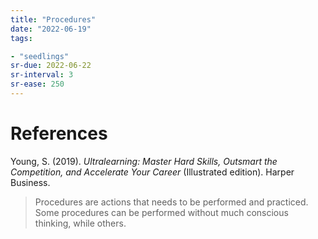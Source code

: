 ```yaml
---
title: "Procedures"
date: "2022-06-19"
tags:

- "seedlings"
sr-due: 2022-06-22
sr-interval: 3
sr-ease: 250
---
```


# References

Young, S. (2019). _Ultralearning: Master Hard Skills, Outsmart the Competition, and Accelerate Your Career_ (Illustrated edition). Harper Business.
>Procedures are actions that needs to be performed and practiced. Some procedures can be performed without much conscious thinking, while others.